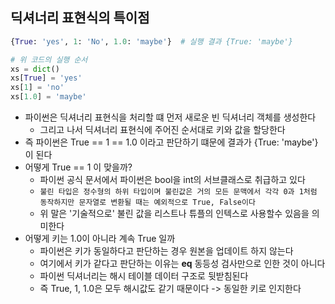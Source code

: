 ## 딕셔너리 표현식의 특이점

 ```python
 {True: 'yes', 1: 'No', 1.0: 'maybe'}  # 실행 결과 {True: 'maybe'}

# 위 코드의 실행 순서
xs = dict()
xs[True] = 'yes'
xs[1] = 'no'
xs[1.0] = 'maybe'
 ```

- 파이썬은 딕셔너리 표현식을 처리할 떄 먼저 새로운 빈 딕셔너리 객체를 생성한다
    - 그리고 나서 딕셔너리 표현식에 주어진 순서대로 키와 값을 할당한다
- 즉 파이썬은 True == 1 == 1.0 이라고 판단하기 떄문에 결과가 {True: 'maybe'}이 된다
- 어떻게 True == 1 이 맞을까?
    - 파이썬 공식 문서에서 파이썬은 bool을 int의 서브클래스로 취급하고 있다
    - `불린 타입은 정수형의 하위 타입이며 불린값은 거의 모든 문맥에서 각각 0과 1처럼 동작하지만 문자열로 변환될 때는 예외적으로 True, False이다`
    - 위 말은 '기술적으로' 불린 값을 리스트나 튜플의 인텍스로 사용할수 있음을 의미한다
- 어떻게 키는 1.0이 아니라 계속 True 일까
    - 파이썬은 키가 동일하다고 판단하는 경우 원본을 업데이트 하지 않는다
    - 여기에서 키가 같다고 판단하는 이유는 __eq__ 동등성 검사만으로 인한 것이 아니다
    - 파이썬 딕셔너리는 해시 테이블 데이터 구조로 뒷받침된다
    - 즉 True, 1, 1.0은 모두 해시값도 같기 때문이다 -> 동일한 키로 인지한다 